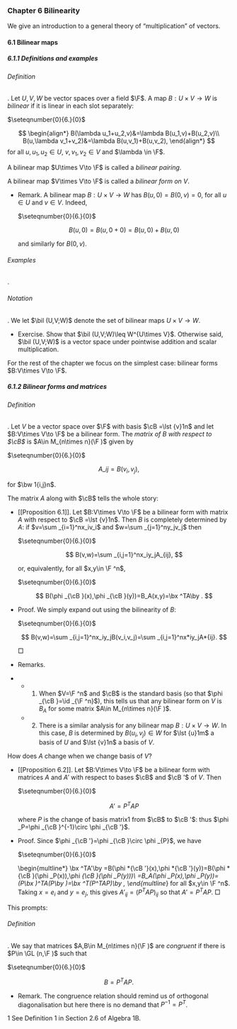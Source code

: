### Chapter 6 Bilinearity

We give an introduction to a general theory of “multiplication” of vectors.

#### 6.1 Bilinear maps

##### 6.1.1 Definitions and examples

###### Definition

. Let $U,V,W$ be vector spaces over a field $\F$. A map $B:U\times V\to W$ is _bilinear_ if it is linear in each slot separately:

$\seteqnumber{0}{6.}{0}$

$$ \begin{align*} B(\lambda u_1+u_2,v)&=\lambda B(u_1,v)+B(u_2,v)\\ B(u,\lambda v_1+v_2)&=\lambda B(u,v_1)+B(u,v_2), \end{align*} $$ for all $u,u_1,u_2\in U$, $v,v_1,v_2\in V$ and $\lambda \in \F$.

A bilinear map $U\times V\to \F$ is called a _bilinear pairing_.

A bilinear map $V\times V\to \F$ is called a _bilinear form on $V$_.

- Remark. A bilinear map $B:U\times V\to W$ has $B(u,0)=B(0,v)=0$, for all $u\in U$ and $v\in V$. Indeed,

  $\seteqnumber{0}{6.}{0}$

  $$ B(u,0)=B(u,0+0)=B(u,0)+B(u,0) $$

  and similarly for $B(0,v)$.

###### Examples

.

###### Notation

. We let $\bil (U,V;W)$ denote the set of bilinear maps $U\times V\to W$.

- Exercise. Show that $\bil (U,V;W)\leq W^{U\times V}$. Otherwise said, $\bil (U,V;W)$ is a vector space under pointwise addition and scalar multiplication.

For the rest of the chapter we focus on the simplest case: bilinear forms $B:V\times V\to \F$.

##### 6.1.2 Bilinear forms and matrices

###### Definition

. Let $V$ be a vector space over $\F$ with basis $\cB =\lst {v}1n$ and let $B:V\times V\to \F$ be a bilinear form. The _matrix of $B$ with respect to $\cB$_ is $A\in M_{n\times n}(\F )$ given by

$\seteqnumber{0}{6.}{0}$

$$ A\_{ij}=B(v_i,v_j), $$

for $\bw 1{i,j}n$.

The matrix $A$ along with $\cB$ tells the whole story:

- [[Proposition 6.1]]. Let $B:V\times V\to \F$ be a bilinear form with matrix $A$ with respect to $\cB =\lst {v}1n$. Then $B$ is completely determined by $A$: if $v=\sum _{i=1}^nx_iv_i$ and $w=\sum _{j=1}^ny_jv_j$ then

  $\seteqnumber{0}{6.}{0}$

  $$ B(v,w)=\sum _{i,j=1}^nx_iy_jA_{ij}, $$

  or, equivalently, for all $x,y\in \F ^n$,

  $\seteqnumber{0}{6.}{0}$

  $$ B(\phi _{\cB }(x),\phi _{\cB }(y))=B_A(x,y)=\bx ^TA\by . $$

- Proof. We simply expand out using the bilinearity of $B$:

  $\seteqnumber{0}{6.}{0}$

  $$ B(v,w)=\sum _{i,j=1}^nx_iy_jB(v_i,v_j)=\sum _{i,j=1}^nx*iy_jA*{ij}. $$

  □

- Remarks.
- - 1. When $V=\F ^n$ and $\cB$ is the standard basis (so that $\phi _{\cB }=\id _{\F ^n}$), this tells us that any bilinear form on $V$ is $B_{A}$ for some matrix $A\in M_{n\times n}(\F )$.
  - 2. There is a similar analysis for any bilinear map $B:U\times V\to W$. In this case, $B$ is determined by $B(u_i,v_j)\in W$ for $\lst {u}1m$ a basis of $U$ and $\lst {v}1n$ a basis of $V$.

How does $A$ change when we change basis of $V$?

- [[Proposition 6.2]]. Let $B:V\times V\to \F$ be a bilinear form with matrices $A$ and $A'$ with respect to bases $\cB$ and $\cB '$ of $V$. Then

  $\seteqnumber{0}{6.}{0}$

  $$ A'=P^TAP $$

  where $P$ is the change of basis matrix1 from $\cB$ to $\cB '$: thus $\phi _P=\phi _{\cB }^{-1}\circ \phi _{\cB '}$.

- Proof. Since $\phi _{\cB '}=\phi _{\cB }\circ \phi _{P}$, we have

  $\seteqnumber{0}{6.}{0}$

  \begin{multline*} \bx ^TA'\by =B(\phi *{\cB '}(x),\phi *{\cB '}(y))=B(\phi *{\cB }(\phi \_P(x)),\phi *{\cB }(\phi \_P(y)))\\ =B_A(\phi \_P(x),\phi \_P(y))=(P\bx )^TA(P\by )=\bx ^T(P^TAP)\by , \end{multline*} for all $x,y\in \F ^n$. Taking $x=e_i$ and $y=e_j$, this gives $A'_{ij}=(P^TAP)_{ij}$ so that $A'=P^TAP$. □

This prompts:

###### Definition

. We say that matrices $A,B\in M_{n\times n}(\F )$ are _congruent_ if there is $P\in \GL (n,\F )$ such that

$\seteqnumber{0}{6.}{0}$

$$ B=P^TAP. $$

- Remark. The congruence relation should remind us of orthogonal diagonalisation but here there is no demand that $P^{-1}=P^T$.

1 See Definition 1 in Section 2.6 of Algebra 1B.
